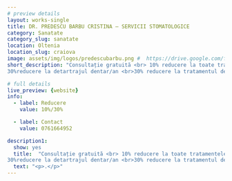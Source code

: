 ```yaml
---
# preview details
layout: works-single
title: DR. PREDESCU BARBU CRISTINA – SERVICII STOMATOLOGICE
category: Sanatate
category_slug: sanatate
location: Oltenia
location_slug: craiova
image: assets/img/logos/predescubarbu.png #  https://drive.google.com/file/d/1DDzXcQ2idZsJRy9Up81EYr0uSr7FVx_e/view?usp=share_link
short_description: "Consultație gratuită <br> 10% reducere la toate tratamentele stomatologice <br>
30%reducere la detartrajul dentar/an <br>30% reducere la tratamentul de albire dentară"

# full details
live_preview: {website}
info:
  - label: Reducere
    value: 10%/30%

  - label: Contact
    value: 0761664952

description1:
  show: yes
  title:  "Consultație gratuită <br> 10% reducere la toate tratamentele stomatologice <br>
30%reducere la detartrajul dentar/an <br>30% reducere la tratamentul de albire dentară"
  text: "<p>.</p>"
---
```

